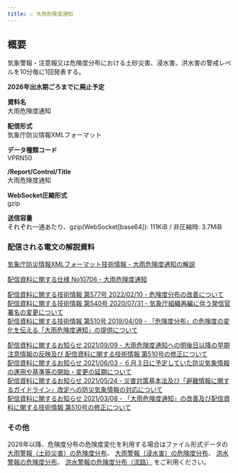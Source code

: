 ```yaml
---
title: ⚠️ 大雨危険度通知
---
```


## 概要
気象警報・注意報又は危険度分布における土砂災害、浸水害、洪水害の警戒レベルを10分毎に1回発表する。

**2026年出水期ごろまでに廃止予定**

**資料名** <br/>
 大雨危険度通知
 
**配信形式** <br/>
 気象庁防災情報XMLフォーマット

**データ種類コード** <br/>
 VPRN50

**/Report/Control/Title** <br/>
 大雨危険度通知
 
**WebSocket圧縮形式** <br/>
 gzip
 
**送信容量** <br/>
 それぞれ一通あたり、gzip(WebSocket\[base64\]): 111KiB / 非圧縮時: 3.7MiB

### 配信される電文の解説資料
[気象庁防災情報XMLフォーマット技術情報 - 大雨危険度通知の解説](https://dmdata.jp/docs/jma/manual/0207-0207.pdf) 


[配信資料に関する仕様 No10706 - 大雨危険度通知](https://www.data.jma.go.jp/suishin/shiyou/pdf/no10706)


[配信資料に関する技術情報 第577号 2022/02/10 - 危険度分布の改善について](https://dmdata.jp/docs/jma/technical/577.pdf) <br/>
[配信資料に関する技術情報 第540号 2020/07/31 - 気象庁組織再編に伴う発信官署名の変更について](https://dmdata.jp/docs/jma/technical/540.pdf) <br/> 
[配信資料に関する技術情報 第510号 2019/04/09 - 「危険度分布」の危険度の変化を伝える「大雨危険度通知」の提供について](https://dmdata.jp/docs/jma/technical/510.pdf)


[配信資料に関するお知らせ 2021/09/09 - 大雨危険度通知への明後日以降の早期注意情報の反映及び 配信資料に関する技術情報 第510号の修正について](https://dmdata.jp/docs/jma/notice/20210909a.pdf) <br/>
[配信資料に関するお知らせ 2021/06/03 - ６月３日に予定していた防災気象情報の運用や基準等の開始・変更の延期について](https://dmdata.jp/docs/jma/notice/20210603a.pdf) <br/>
[配信資料に関するお知らせ 2021/05/24 - 災害対策基本法及び「避難情報に関するガイドライン」改定への防災気象情報の対応について](https://dmdata.jp/docs/jma/notice/20210524a.pdf) <br/>
[配信資料に関するお知らせ 2021/03/08 - 「大雨危険度通知」の改善及び配信資料に関する技術情報 第510号の修正について](https://dmdata.jp/docs/jma/notice/20210308a.pdf)

### その他

2026年以降、危険度分布の危険度変化を利用する場合はファイル形式データの
[大雨警報（土砂災害）の危険度分布](/docs/jmafile/jf06035.md)、
[大雨警報（浸水害）の危険度分布](/docs/jmafile/jf06310.md)、
[洪水警報の危険度分布](/docs/jmafile/jf06320.md)、
[洪水警報の危険度分布（流路）](/docs/jmafile/jf06330.md)
をご利用ください。
